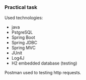 ### Practical task

Used technologies:
- java
- PstgreSQL
- Spring Boot
- Spring JDBC
- Spring MVC
- JUnit
- Log4J
- H2 embedded database (testing)

Postman used to testing http requests.
        
        
  

